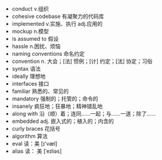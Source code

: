 - conduct v.组织
- cohesive codebase 有凝聚力的代码库
- implemented  v.实施、执行 adj.应用的
- mockup n.模型
- is assumed to 假设
- hassle n.困扰、烦恼
- naming conventions 命名约定
- convention  n. 大会；[法] 惯例；[计] 约定；[法] 协定；习俗
- syntax 语法
- ideally 理想地
- interfaces 接口
- familiar 熟悉的、常见的
- mandatory 强制的；托管的；命令的
- insanely 疯狂地；狂暴地；精神错乱地
- along with 沿（顺）着；连同……一起；与……一道；除了……
- embedded adj. 嵌入式的；植入的；内含的
- curly braces 花括号
- algorithm 算法
- eval  读：美  [ɪ'væl]
- alias  读： 美  [ˈeɪliəs]